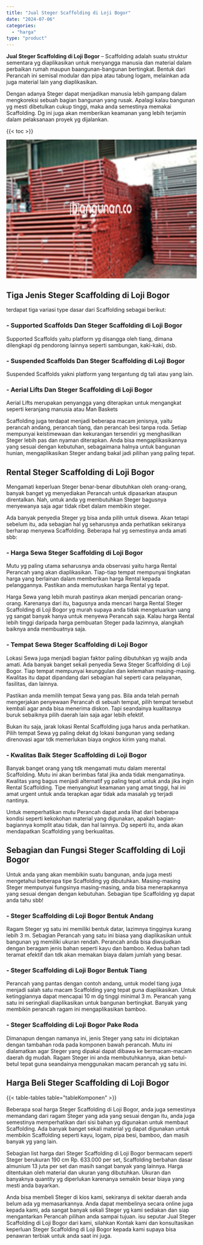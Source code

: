 ```yaml
---
title: "Jual Steger Scaffolding di Loji Bogor"
date: "2024-07-06"
categories: 
  - "harga"
type: "product"
---
```


**Jual Steger Scaffolding di Loji Bogor** – Scaffolding adalah suatu struktur sementara yg diaplikasikan untuk menyangga manusia dan material dalam perbaikan rumah maupun baangunan-bangunan bertingkat. Bentuk dari Perancah ini semisal modular dan pipa atau tabung logam, melainkan ada juga material lain yang diaplikasikan.

Dengan adanya Steger dapat menjadikan manusia lebih gampang dalam mengkoreksi sebuah bagian bangunan yang rusak. Apalagi kalau bangunan yg mesti dibetulkan cukup tinggi, maka anda semestinya memakai Scaffolding. Dg ini juga akan memberikan keamanan yang lebih terjamin dalam pelaksanaan proyek yg dijalankan.

{{< toc >}}

![Jual Steger Scaffolding di Loji Bogor](/images/sewa-scaffolding-steger-02.png)

## Tiga Jenis Steger Scaffolding di Loji Bogor

terdapat tiga variasi type dasar dari Scaffolding sebagai berikut:

### \- Supported Scaffolds Dan Steger Scaffolding di Loji Bogor

Supported Scaffolds yaitu platform yg disangga oleh tiang, dimana dilengkapi dg pendorong lainnya seperti sambungan, kaki-kaki, dsb.

### \- Suspended Scaffolds Dan Steger Scaffolding di Loji Bogor

Suspended Scaffolds yakni platform yang tergantung dg tali atau yang lain.

### \- Aerial Lifts Dan Steger Scaffolding di Loji Bogor

Aerial Lifts merupakan penyangga yang diterapkan untuk mengangkat seperti keranjang manusia atau Man Baskets

Scaffolding juga terdapat menjadi beberapa macam jenisnya, yaitu perancah andang, perancah tiang, dan perancah besi tanpa roda. Setiap mempunyai keistimewaan dan kekurangan tersendiri yg menghasilkan Steger lebih pas dan nyaman diterapkan. Anda bisa mengaplikasikannya yang sesuai dengan kebutuhan, sebagaimana halnya untuk bangunan hunian, mengaplikasikan Steger andang bakal jadi pilihan yang paling tepat.

## Rental Steger Scaffolding di Loji Bogor

Mengamati keperluan Steger benar-benar dibutuhkan oleh orang-orang, banyak banget yg menyediakan Perancah untuk dipasarkan ataupun direntalkan. Nah, untuk anda yg membutuhkan Steger bagusnya menyewanya saja agar tidak ribet dalam membikin steger.

Ada banyak penyedia Steger yg bisa anda pilih untuk disewa. Akan tetapi sebelum itu, ada sebagian hal yg seharusnya anda perhatikan sekiranya berharap menyewa Scaffolding. Beberapa hal yg semestinya anda amati sbb:

### \- Harga Sewa Steger Scaffolding di Loji Bogor

Mutu yg paling utama seharusnya anda observasi yaitu harga Rental Perancah yang akan diaplikasikan. Tiap-tiap tempat mempunyai tingkatan harga yang berlainan dalam memberikan harga Rental kepada pelanggannya. Pastikan anda memutuskan harga Rental yg tepat.

Harga Sewa yang lebih murah pastinya akan menjadi pencarian orang-orang. Karenanya dari itu, bagusnya anda mencari harga Rental Steger Scaffolding di Loji Bogor yg murah supaya anda tidak mengeluarkan uang yg sangat banyak hanya untuk menyewa Perancah saja. Kalau harga Rental lebih tinggi daripada harga pembuatan Steger pada lazimnya, alangkah baiknya anda membuatnya saja.

### \- Tempat Sewa Steger Scaffolding di Loji Bogor

Lokasi Sewa juga menjadi bagian faktor paling dibutuhkan yg wajib anda amati. Ada banyak banget sekali penyedia Sewa Steger Scaffolding di Loji Bogor. Tiap tempat mempunyai keunggulan dan kelemahan masing-masing. Kwalitas itu dapat dipandang dari sebagian hal seperti cara pelayanan, fasilitas, dan lainnya.

Pastikan anda memilih tempat Sewa yang pas. Bila anda telah pernah mengerjakan penyewaan Perancah di sebuah tempat, pilih tempat tersebut kembali agar anda bisa menerima diskon. Tapi seandainya kualitasnya buruk sebaiknya pilih daerah lain saja agar lebih efektif.

Bukan itu saja, jarak lokasi Rental Scaffolding juga harus anda perhatikan. Pilih tempat Sewa yg paling dekat dg lokasi bangunan yang sedang direnovasi agar tdk memerlukan biaya ongkos kirim yang mahal.

### \- Kwalitas Baik Steger Scaffolding di Loji Bogor

Banyak banget orang yang tdk mengamati mutu dalam merental Scaffolding. Mutu ini akan berimbas fatal jika anda tidak mengamatinya. Kwalitas yang bagus menjadi alternatif yg paling tepat untuk anda jika ingin Rental Scaffolding. Tipe menyangkut keamanan yang amat tinggi, hal ini amat urgent untuk anda terapkan agar tidak ada masalah yg terjadi nantinya.

Untuk memperhatikan mutu Perancah dapat anda lihat dari beberapa kondisi seperti kekokohan material yang digunakan, apakah bagian-bagiannya komplit atau tidak, dan hal lainnya. Dg seperti itu, anda akan mendapatkan Scaffolding yang berkualitas.

## Sebagian dan Fungsi Steger Scaffolding di Loji Bogor

Untuk anda yang akan membikin suatu bangunan, anda juga mesti mengetahui beberapa tipe Scaffolding yg dibutuhkan. Masing-masing Steger mempunyai fungsinya masing-masing, anda bisa menerapkannya yang sesuai dengan dengan kebutuhan. Sebagian tipe Scaffolding yg dapat anda tahu sbb!

### \- Steger Scaffolding di Loji Bogor Bentuk Andang

Ragam Steger yg satu ini memiliki bentuk datar, lazimnya tingginya kurang lebih 3 m. Sebagian Perancah yang satu ini biasa yang diaplikasikan untuk bangunan yg memiliki ukuran rendah. Perancah anda bisa diwujudkan dengan beragam jenis bahan seperti kayu dan bamboo. Kedua bahan tadi teramat efektif dan tdk akan memakan biaya dalam jumlah yang besar.

### \- Steger Scaffolding di Loji Bogor Bentuk Tiang

Perancah yang pantas dengan contoh andang, untuk model tiang juga menjadi salah satu macam Scaffolding yang tepat guna diaplikasikan. Untuk ketinggiannya dapat mencapai 10 m dg tinggi minimal 3 m. Perancah yang satu ini seringkali diaplikasikan untuk bangunan bertingkat. Banyak yang membikin perancah ragam ini mengaplikasikan bamboo.

### \- Steger Scaffolding di Loji Bogor Pake Roda

Dimanapun dengan namanya ini, jenis Steger yang satu ini diciptakan dengan tambahan roda pada komponen bawah perancah. Mutu ini dialamatkan agar Steger yang dipakai dapat dibawa ke bermacam-macam daerah dg mudah. Ragam Steger ini anda membutuhkannya, akan betul-betul tepat guna seandainya menggunakan macam perancah yg satu ini.

## Harga Beli Steger Scaffolding di Loji Bogor

{{< table-tables table="tableKomponen" >}}

Beberapa soal harga Steger Scaffolding di Loji Bogor, anda juga semestinya memandang dari ragam Steger yang ada yang sesuai dengan itu, anda juga semestinya memperhatikan dari sisi bahan yg digunakan untuk membaut Scaffolding. Ada banyak banget sekali material yg dapat digunakan untuk membikin Scaffolding seperti kayu, logam, pipa besi, bamboo, dan masih banyak yg yang lain.

Sebagian list harga dari Steger Scaffolding di Loji Bogor bermacam seperti Steger berukuran 190 cm Rp. 633.000 per set, Scaffolding berbahan dasar almunium 13 juta per set dan masih sangat banyak yang lainnya. Harga ditentukan oleh material dan ukuran yang dibutuhkan. Ukuran dan banyaknya quantity yg diperlukan karenanya semakin besar biaya yang mesti anda bayarkan.

Anda bisa membeli Steger di kios kami, sekiranya di sekitar daerah anda belum ada yg memasarkannya. Anda dapat membelinya secara online juga kepada kami, ada sangat banyak sekali Steger yg kami sediakan dan siap mengantarkan Perancah pilihan anda sampai tujuan. isu seputar Jual Steger Scaffolding di Loji Bogor dari kami, silahkan Kontak kami dan konsultasikan keperluan Steger Scaffolding di Loji Bogor kepada kami supaya bisa penawran terbiak untuk anda saat ini juga.
